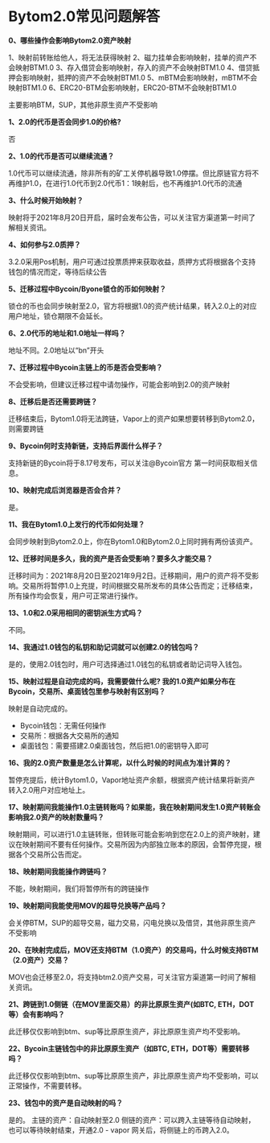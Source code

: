 # Bytom2.0常见问题解答

**0、哪些操作会影响Bytom2.0资产映射**

1、映射前转账给他人，将无法获得映射
2、磁力挂单会影响映射，挂单的资产不会映射BTM1.0
3、存入借贷会影响映射，存入的资产不会映射BTM1.0
4、借贷抵押会影响映射，抵押的资产不会映射BTM1.0
5、mBTM会影响映射，mBTM不会映射BTM1.0
6、ERC20-BTM会影响映射，ERC20-BTM不会映射BTM1.0

主要影响BTM，SUP，其他非原生资产不受影响

**1、2.0的代币是否会同步1.0的价格?**

否

**2、1.0的代币是否可以继续流通？**

1.0代币可以继续流通，除非所有的矿工关停机器导致1.0停摆。但比原链官方将不再维护1.0，在进行1.0代币到2.0代币1：1映射后，也不再维护1.0代币的流通

**3、什么时候开始映射？**

映射将于2021年8月20日开启，届时会发布公告，可以关注官方渠道第一时间了解相关资讯。

**4、如何参与2.0质押？**

3.2.0采用Pos机制，用户可通过投票质押来获取收益，质押方式将根据各个支持钱包的情况而定，等待后续公告

**5、迁移过程中Bycoin/Byone锁仓的币如何映射？**

锁仓的币也会同步映射至2.0，官方将根据1.0的资产统计结果，转入2.0上的对应用户地址，锁仓期限不会延长。

**6、2.0代币的地址和1.0地址一样吗？**

地址不同。2.0地址以“bn”开头

**7、迁移过程中Bycoin主链上的币是否会受影响？**

不会受影响，但建议迁移过程中请勿操作，可能会影响到2.0的资产映射

**8、迁移后是否还需要跨链？**

迁移结束后，Bytom1.0将无法跨链，Vapor上的资产如果想要转移到Bytom2.0，则需要跨链

**9、Bycoin何时支持新链，支持后界面什么样子？**

支持新链的Bycoin将于8.17号发布，可以关注@Bycoin官方 第一时间获取相关信息。

**10、映射完成后浏览器是否会合并？**

是。

**11、我在Bytom1.0上发行的代币如何处理？**

会同步映射到Bytom2.0上，你在Bytom1.0和Bytom2.0上同时拥有两份该资产。

**12、迁移时间是多久，我的资产是否会受影响？要多久才能交易？**

迁移时间为：2021年8月20日至2021年9月2日。迁移期间，用户的资产将不受影响。交易所将暂停1.0上充提，时间根据交易所发布的具体公告而定；迁移结束，所有操作均会恢复，用户可正常进行操作。

**13、1.0和2.0采用相同的密钥派生方式吗？**

不同。

**14、我通过1.0钱包的私钥和助记词就可以创建2.0的钱包吗？**

是的，使用2.0钱包时，用户可选择通过1.0钱包的私钥或者助记词导入钱包。

**15、映射过程是自动完成的吗，我需要做什么呢? 我的1.0资产如果分布在Bycoin，交易所、桌面钱包里参与映射有区别吗？**

映射是自动完成的。
- Bycoin钱包：无需任何操作
- 交易所：根据各大交易所的通知
- 桌面钱包：需要搭建2.0桌面钱包，然后把1.0的密钥导入即可

**16、我的2.0资产数量是怎么计算呢，以什么时候的时间点为准计算的？**

暂停充提后，统计Bytom1.0，Vapor地址资产余额，根据资产统计结果将新资产转入2.0用户对应地址上。

**17、映射期间我能操作1.0主链转账吗？如果能，我在映射期间发生1.0资产转账会影响我2.0资产的映射数量吗？**

映射期间，可以进行1.0主链转账，但转账可能会影响到您在2.0上的资产映射，建议在映射期间不要有任何操作。交易所因为内部独立账本的原因，会暂停充提，根据各个交易所公告而定。

**18、映射期间我能操作跨链吗？**

不能，映射期间，我们将暂停所有的跨链操作

**19、映射期间我能使用MOV的超导兑换等产品吗？**

会关停BTM，SUP的超导交易，磁力交易，闪电兑换以及借贷，其他非原生资产不受影响

**20、在映射完成后，MOV还支持BTM（1.0资产）的交易吗，什么时候支持BTM（2.0资产）交易？**

MOV也会迁移至2.0，将支持btm2.0资产交易，可关注官方渠道第一时间了解相关资讯。

**21、跨链到1.0侧链（在MOV里面交易）的非比原原生资产(如BTC, ETH，DOT等）会有影响吗？**

此迁移仅仅影响到btm、sup等比原原生资产，非比原原生资产均不受影响。

**22、Bycoin主链钱包中的非比原原生资产（如BTC, ETH，DOT等）需要转移吗？**

此迁移仅仅影响到btm、sup等比原原生资产，非比原原生资产均不受影响，可以正常操作，不需要转移。

**23、钱包中的资产是自动映射的吗？**

是的。
主链的资产：自动映射至2.0
侧链的资产：可以跨入主链等待自动映射，也可以等待映射结束，开通2.0 - vapor 网关后，将侧链上的币跨入2.0。